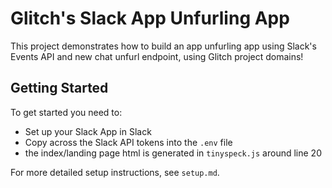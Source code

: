 # Glitch's Slack App Unfurling App
This project demonstrates how to build an app unfurling app using Slack's Events API and new chat unfurl endpoint, using Glitch project domains!


## Getting Started
To get started you need to:
- Set up your Slack App in Slack
- Copy across the Slack API tokens into the `.env` file
- the index/landing page html is generated in `tinyspeck.js` around line 20

For more detailed setup instructions, see `setup.md`.
